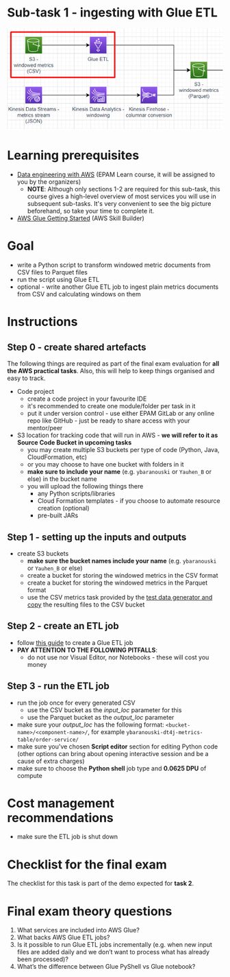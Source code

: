 # Sub-task 1 - ingesting with Glue ETL

![task1](../materials/diagrams/task1-focus.png)

# Learning prerequisites
* [Data engineering with AWS](https://learn.epam.com/detailsPage?id=b478ad0c-a4cc-4d27-a093-1d4661bfc19e) (EPAM Learn course, it will be assigned to you by the organizers)
  * **NOTE**: Although only sections 1-2 are required for this sub-task, this course gives a high-level overview of most services you will use
    in subsequent sub-tasks. It's very convenient to see the big picture beforehand, so take your time to complete it.
* [AWS Glue Getting Started](https://explore.skillbuilder.aws/learn/course/internal/view/elearning/8171/getting-started-with-aws-glue) (AWS Skill Builder)

# Goal
* write a Python script to transform windowed metric documents from CSV files to Parquet files
* run the script using Glue ETL
* optional - write another Glue ETL job to ingest plain metrics documents from CSV and calculating windows on them

# Instructions

## Step 0 - create shared artefacts
The following things are required as part of the final exam evaluation for **all the AWS practical tasks**. Also, this will help to keep things
organised and easy to track.
* Code project
  * create a code project in your favourite IDE
  * it's recommended to create one module/folder per task in it
  * put it under version control - use either EPAM GitLab or any online repo like GitHub - just be ready to share access with your mentor/peer
* S3 location for tracking code that will run in AWS - **we will refer to it as Source Code Bucket in upcoming tasks**
  * you may create multiple S3 buckets per type of code (Python, Java, CloudFormation, etc)
  * or you may choose to have one bucket with folders in it
  * **make sure to include your name** (e.g. `ybaranouski` or `Yauhen_B` or else) in the bucket name
  * you will upload the following things there
    * any Python scripts/libraries
    * Cloud Formation templates - if you choose to automate resource creation (optional)
    * pre-built JARs

## Step 1 - setting up the inputs and outputs
* create S3 buckets
  * **make sure the bucket names include your name** (e.g. `ybaranouski` or `Yauhen_B` or else)
  * create a bucket for storing the windowed metrics in the CSV format
  * create a bucket for storing the windowed metrics in the Parquet format
  * use the CSV metrics task provided by the [test data generator and copy](../materials/test-data-generator-prebuilt) the resulting files to the CSV bucket

## Step 2 - create an ETL job
* follow [this guide](https://docs.aws.amazon.com/prescriptive-guidance/latest/patterns/three-aws-glue-etl-job-types-for-converting-data-to-apache-parquet.html) to create a Glue ETL job
* **PAY ATTENTION TO THE FOLLOWING PITFALLS**:
  * do not use nor Visual Editor, nor Notebooks - these will cost you money 

## Step 3 - run the ETL job
* run the job once for every generated CSV
  * use the CSV bucket as the _input_loc_ parameter for this
  * use the Parquet bucket as the _output_loc_ parameter
* make sure your _output_loc_ has the following format: `<bucket-name>/<component-name>/`, for example `ybaranouski-dt4j-metrics-table/order-service/`
* make sure you've chosen **Script editor** section for editing Python code (other options can bring about opening interactive session and be a cause of extra charges)
* make sure to choose the **Python shell** job type and **0.0625 DPU** of compute

# Cost management recommendations
* make sure the ETL job is shut down

# Checklist for the final exam
The checklist for this task is part of the demo expected for **task 2**.

# Final exam theory questions
1. What services are included into AWS Glue?
2. What backs AWS Glue ETL jobs?
3. Is it possible to run Glue ETL jobs incrementally (e.g. when new input files are added daily and we don’t want to process what has already been processed)?
4. What’s the difference between Glue PyShell vs Glue notebook?
